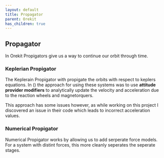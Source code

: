 ```yaml
---
layout: default
title: Propagator
parent: Orekit
has_children: true
---
```


## Propagator

In Orekit Propigators give us a way to continue our orbit through time.


### Keplerian Propigator

The Keplerain Propigator with propigate the orbits with respect to keplers equations. In () the approach for using these systems was to use __attitude provider modifiers__ to analytically update the velocity and acceleration due to the reaction wheels and magnetorquers.

This approach has some issues however, as while working on this project I discovered an issue in their code which leads to incorrect acceleration values.

### Numerical Propigator

Numerical Propigator works by allowing us to add serperate force models. For a system with distint forces, this more cleanly seperates the seperate stages.